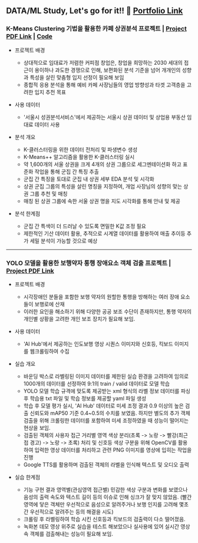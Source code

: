 **DATA/ML Study, Let's go for it!!** 🚀 [Portfolio Link](https://drive.google.com/file/d/19r8c2tkz0nTsOxrnrxsnl3M_LG6hthb8/view?usp=drive_link)
---
### K-Means Clustering 기법을 활용한 카페 상권분석 프로젝트 | [Project PDF Link](https://drive.google.com/file/d/1AEIdBcPMTiEahyHMH-SCnj4xvsVhn6uO/view?usp=drive_link) | [Code](https://github.com/edgeun/portfolio/tree/main/Python/team_project/cafe_segmentation)
- 프로젝트 배경
  - 상대적으로 임대료가 저렴한 커피점 창업은, 창업을 희망하는 2030 세대의 접근이 용이하나 과도한 경쟁으로 인해, 보편화된 분석 기준을 넘어 개개인의 성향과 특성을 살린 맞춤형 입지 선정이 필요해 보임
  - 종합적 응용 분석을 통해 예비 카페 사장님들의 영업 방향성과 타겟 고객층을 고려한 입지 추천 목표

- 사용 데이터
  - '서울시 성권분석서비스'에서 제공하는 서울시 상권 데이터 및 상업용 부동산 임대료 데이터 사용 

- 분석 개요
  - K-클러스터링을 위한 데이터 전처리 및 파생변수 생성
  - K-Means++ 알고리즘을 활용한 K-클러스터링 실시
  - 약 1,600개의 서울 상권을 크게 4개의 상권 그룹으로 세그멘테이션화 하고 표준화 작업을 통해 군집 간 특징 추출
  - 군집 간 특징을 토대로 군집 내 상권 세부 EDA 분석 및 시각화
  - 상권 군집 그룹의 특성을 살린 명칭을 지정하여, 개업 사장님의 성향의 맞는 상권 그룹 추천 및 매칭
  - 매칭 된 상권 그룹에 속한 서울 상권 명을 지도 시각화를 통해 안내 및 제공

- 분석 한계점
  - 군집 간 특색이 더 드러날 수 있도록 면밀한 K값 조정 필요
  - 제한적인 기산 데이터 활용, 추적으로 시계열 데이터를 활용하여 매출 추이등 추가 세밀 분석이 가능할 것으로 예상
---
### YOLO 모델을 활용한 보행약자 통행 장애요소 객체 검출 프로젝트 | [Project PDF Link](https://drive.google.com/file/d/1J5UNAnsIrwsXP7sTQPdJd-hK5Ji_Z_E7/view?usp=drive_link)
- 프로젝트 배경
  - 시각장애인 분들을 포함한 보행 약자의 원할한 통행을 방해하는 여러 장애 요소들이 보행로에 산재
  - 이러한 요인을 해소하기 위해 다양한 공공 보조 수단이 존재하지만, 통행 약자의 개인별 상황을 고려한 개인 보조 장치가 필요해 보임.

- 사용 데이터
  - 'AI Hub'에서 제공하는 인도보행 영상 시퀀스 이미지와 신호등, 킥보드 이미지를 웹크롤링하여 수집

- 실습 개요
  - 바운딩 박스로 라벨링된 이미지 데이터를 제한된 실습 환경을 고려하여 임의로 1000개의 데이터를 선정하여 9:1의 train / valid 데이터로 모델 학습
  - YOLO 모델 학습 규격에 맞도록 제공받는 xml 형식의 라벨 정보 데이터를 파싱 후 학습용 txt 파일 및 학습 정보를 제공할 yaml 파일 생성
  - 학습 후 모델 평가 실시, 'AI Hub' 데이터로 미세 조정 결과 0.9 이상의 높은 검출 신뢰도와 mAP50 기준 0.4~0.5의 수치를 보였음. 하지만 별도의 추가 객체 검출을 위해 크롤링한 데이터를 포함하여 미세 조정하였을 때 성능이 떨어지는 현상을 보임.
  - 검출된 객체의 사용자 접근 거리별 영역 색상 분리(초록 -> 노랑 -> 빨강(최근접 경고) -> 노랑 -> 초록) 처리 및 신호등 색상 구분을 위해 OpenCV를 활용하여 입력한 영상 데이터를 처리하고 관련 PNG 이미지를 영상에 입히는 작업을 진행
  - Google TTS를 활용하며 검출된 객체의 라벨을 인식해 텍스트 및 오디오 출력

- 실습 한계점
  - 기능 구현 결과 영역별(관심영역 접근별) 민감한 색상 구분과 변화를 보였으나 음성의 출력 속도와 텍스트 길이 등의 이슈로 인해 싱크가 잘 맞지 않았음. (빨간 영역에 닿은 객체만 우선적으로 음성으로 알려주거나 보행 인지를 고려해 몇초간 우선적으로 알려주는 등의 해결을 시도)
  - 크롤링 후 라벨링하여 학습 시킨 신호등과 킥보드의 검출력이 다소 떨어졌음.
  - 녹화본 데모 영상 위주로 실습을 테스트 해보았으나 실사용에 있어 실시간 영상 속 객체를 검출해내는 성능이 필요해 보임.
